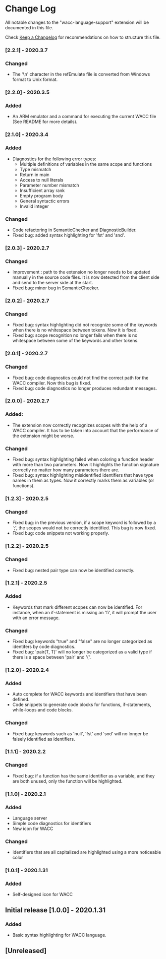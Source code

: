 # Change Log

All notable changes to the "wacc-language-support" extension will be documented in this file.

Check [Keep a Changelog](http://keepachangelog.com/) for recommendations on how to structure this file.

### [2.2.1] - 2020.3.7
### Changed
- The '\n' character in the refEmulate file is converted from Windows format
to Unix format.

### [2.2.0] - 2020.3.5
### Added
- An ARM emulator and a command for executing the current WACC file 
(See README for more details).

### [2.1.0] - 2020.3.4
### Added
- Diagnostics for the following error types:
	- Multiple definitions of variables in the same scope and functions
	- Type mismatch
	- Return in main
	- Access to null literals
	- Parameter number mismatch
	- Insufficient array rank
	- Empty program body
	- General syntactic errors
	- Invalid integer
### Changed
- Code refactoring in SemanticChecker and DiagnosticBuilder.
- Fixed bug: added syntax highlighting for 'fst' and 'snd'.

### [2.0.3] - 2020.2.7
### Changed
- Improvement : path to the extension no longer needs to be updated manually in the
source code files. It is now detected from the client side and send to the server
side at the start.
- Fixed bug: minor bug in SemanticChecker.

### [2.0.2] - 2020.2.7
### Changed
- Fixed bug: syntax highlighting did not recognize some of the keywords when
there is no whitespace between tokens. Now it is fixed.
- Fixed bug: scope recognition no longer fails when there is no whitespace
between some of the keywords and other tokens.

### [2.0.1] - 2020.2.7
### Changed
- Fixed bug: code diagnostics could not find the correct path for the WACC compiler.
Now this bug is fixed.
- Fixed bug: code diagnostics no longer produces redundant messages.

### [2.0.0] - 2020.2.7
### Added:
- The extension now correctly recognizes scopes with the help of a WACC compiler.
It has to be taken into account that the performance of the extension might be worse.
### Changed
- Fixed bug: syntax highlighting failed when coloring a function header with more
than two parameters. Now it highlights the function signature correctly no matter
how many parameters there are.
- Fixed bug: syntax highlighting misidentified identifiers that have type names
in them as types. Now it correctly marks them as variables (or functions).

### [1.2.3] - 2020.2.5
### Changed
- Fixed bug: in the previous version, if a scope keyword is followed by a ';',
the scopes would not be correctly identified. This bug is now fixed.
- Fixed bug: code snippets not working properly.

### [1.2.2] - 2020.2.5
### Changed
- Fixed bug: nested pair type can now be identified correctly.

### [1.2.1] - 2020.2.5
### Added
- Keywords that mark different scopes can now be identified. For instance,
when an if-statement is missing an 'fi', it will prompt the user with an error message.
### Changed
- Fixed bug: keywords "true" and "false" are no longer categorized as identifers
by code diagnostics.
- Fixed bug: 'pair(T, T)' will no longer be categorized as a valid type if there
is a space between 'pair' and '('.

### [1.2.0] - 2020.2.4
### Added
- Auto complete for WACC keywords and identifiers that have been defined.
- Code snippets to generate code blocks for functions, if-statements, while-loops
and code blocks.
### Changed
- Fixed bug: keywords such as 'null', 'fst' and 'snd' will no longer be falsely
identified as identifiers.

### [1.1.1] - 2020.2.2
### Changed
- Fixed bug: if a function has the same identifier as a variable, and they are both
unused, only the function will be highlighted.

### [1.1.0] - 2020.2.1
### Added
- Language server
- Simple code diagnostics for identifiers
- New icon for WACC
### Changed
- Identifiers that are all capitalized are highlighted using a more noticeable color

### [1.0.1] - 2020.1.31
### Added
- Self-designed icon for WACC

## Initial release [1.0.0] - 2020.1.31
### Added
- Basic syntax highlighting for WACC language.

## [Unreleased]